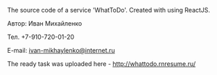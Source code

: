 The source code of a service 'WhatToDo'.
Created with using ReactJS.

Автор: Иван Михайленко

Тел. +7-910-720-01-20

E-mail: ivan-mikhaylenko@internet.ru

The ready task was uploaded here - http://whattodo.rnresume.ru/
